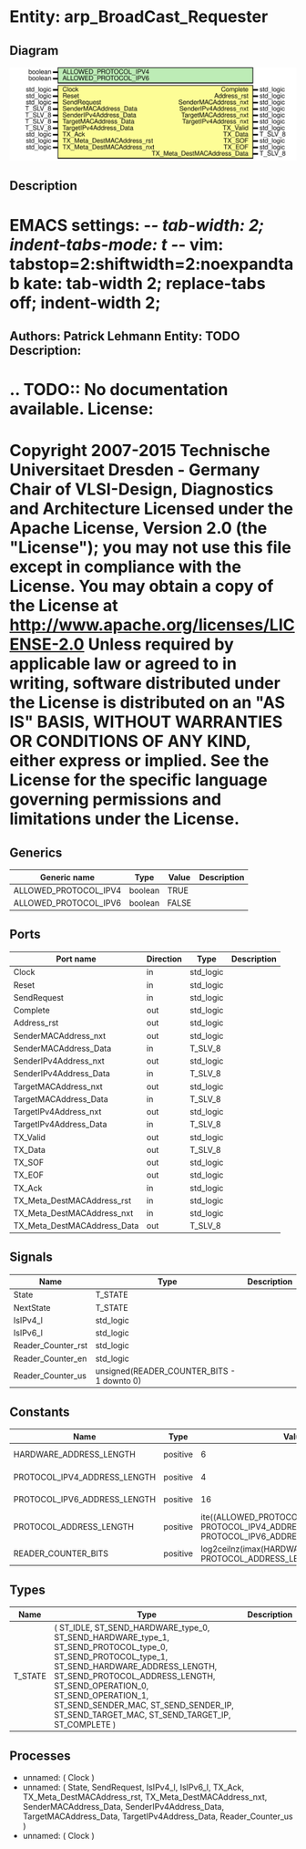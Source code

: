 # Entity: arp_BroadCast_Requester

## Diagram

![Diagram](arp_BroadCast_Requester.svg "Diagram")
## Description

EMACS settings: -*-  tab-width: 2; indent-tabs-mode: t -*-
vim: tabstop=2:shiftwidth=2:noexpandtab
kate: tab-width 2; replace-tabs off; indent-width 2;
=============================================================================
Authors:           Patrick Lehmann
Entity:           TODO
Description:
-------------------------------------
.. TODO:: No documentation available.
License:
=============================================================================
Copyright 2007-2015 Technische Universitaet Dresden - Germany
                    Chair of VLSI-Design, Diagnostics and Architecture
Licensed under the Apache License, Version 2.0 (the "License");
you may not use this file except in compliance with the License.
You may obtain a copy of the License at
   http://www.apache.org/licenses/LICENSE-2.0
Unless required by applicable law or agreed to in writing, software
distributed under the License is distributed on an "AS IS" BASIS,
WITHOUT WARRANTIES OR CONDITIONS OF ANY KIND, either express or implied.
See the License for the specific language governing permissions and
limitations under the License.
=============================================================================
## Generics

| Generic name          | Type    | Value | Description |
| --------------------- | ------- | ----- | ----------- |
| ALLOWED_PROTOCOL_IPV4 | boolean | TRUE  |             |
| ALLOWED_PROTOCOL_IPV6 | boolean | FALSE |             |
## Ports

| Port name                   | Direction | Type      | Description |
| --------------------------- | --------- | --------- | ----------- |
| Clock                       | in        | std_logic |             |
| Reset                       | in        | std_logic |             |
| SendRequest                 | in        | std_logic |             |
| Complete                    | out       | std_logic |             |
| Address_rst                 | out       | std_logic |             |
| SenderMACAddress_nxt        | out       | std_logic |             |
| SenderMACAddress_Data       | in        | T_SLV_8   |             |
| SenderIPv4Address_nxt       | out       | std_logic |             |
| SenderIPv4Address_Data      | in        | T_SLV_8   |             |
| TargetMACAddress_nxt        | out       | std_logic |             |
| TargetMACAddress_Data       | in        | T_SLV_8   |             |
| TargetIPv4Address_nxt       | out       | std_logic |             |
| TargetIPv4Address_Data      | in        | T_SLV_8   |             |
| TX_Valid                    | out       | std_logic |             |
| TX_Data                     | out       | T_SLV_8   |             |
| TX_SOF                      | out       | std_logic |             |
| TX_EOF                      | out       | std_logic |             |
| TX_Ack                      | in        | std_logic |             |
| TX_Meta_DestMACAddress_rst  | in        | std_logic |             |
| TX_Meta_DestMACAddress_nxt  | in        | std_logic |             |
| TX_Meta_DestMACAddress_Data | out       | T_SLV_8   |             |
## Signals

| Name               | Type                                       | Description |
| ------------------ | ------------------------------------------ | ----------- |
| State              | T_STATE                                    |             |
| NextState          | T_STATE                                    |             |
| IsIPv4_l           | std_logic                                  |             |
| IsIPv6_l           | std_logic                                  |             |
| Reader_Counter_rst | std_logic                                  |             |
| Reader_Counter_en  | std_logic                                  |             |
| Reader_Counter_us  | unsigned(READER_COUNTER_BITS - 1 downto 0) |             |
## Constants

| Name                         | Type     | Value                                                                                             | Description                       |
| ---------------------------- | -------- | ------------------------------------------------------------------------------------------------- | --------------------------------- |
| HARDWARE_ADDRESS_LENGTH      | positive |  6                                                                                                | MAC -> 6 bytes                    |
| PROTOCOL_IPV4_ADDRESS_LENGTH | positive |  4                                                                                                | IPv4 -> 4 bytes                   |
| PROTOCOL_IPV6_ADDRESS_LENGTH | positive |  16                                                                                               | IPv6 -> 16 bytes                  |
| PROTOCOL_ADDRESS_LENGTH      | positive |  ite((ALLOWED_PROTOCOL_IPV6 = FALSE), PROTOCOL_IPV4_ADDRESS_LENGTH, PROTOCOL_IPV6_ADDRESS_LENGTH) | IPv4 -> 4 bytes; IPv6 -> 16 bytes |
| READER_COUNTER_BITS          | positive |  log2ceilnz(imax(HARDWARE_ADDRESS_LENGTH, PROTOCOL_ADDRESS_LENGTH))                               |                                   |
## Types

| Name    | Type                                                                                                                                                                                                                                                                                                                                         | Description |
| ------- | -------------------------------------------------------------------------------------------------------------------------------------------------------------------------------------------------------------------------------------------------------------------------------------------------------------------------------------------- | ----------- |
| T_STATE | ( ST_IDLE, ST_SEND_HARDWARE_type_0,  ST_SEND_HARDWARE_type_1, ST_SEND_PROTOCOL_type_0,  ST_SEND_PROTOCOL_type_1, ST_SEND_HARDWARE_ADDRESS_LENGTH, ST_SEND_PROTOCOL_ADDRESS_LENGTH, ST_SEND_OPERATION_0,      ST_SEND_OPERATION_1, ST_SEND_SENDER_MAC,        ST_SEND_SENDER_IP, ST_SEND_TARGET_MAC,        ST_SEND_TARGET_IP, ST_COMPLETE )  |             |
## Processes
- unnamed: ( Clock )
- unnamed: ( State,
          SendRequest,
          IsIPv4_l, IsIPv6_l,
          TX_Ack, TX_Meta_DestMACAddress_rst, TX_Meta_DestMACAddress_nxt,
          SenderMACAddress_Data, SenderIPv4Address_Data, TargetMACAddress_Data, TargetIPv4Address_Data,
          Reader_Counter_us )
- unnamed: ( Clock )
